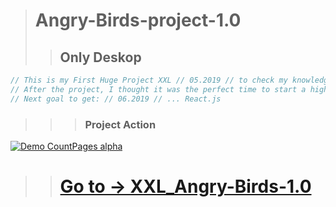 > # Angry-Birds-project-1.0
>> ## Only Deskop
```js
// This is my First Huge Project XXL // 05.2019 // to check my knowledge in only > JavaScript + Canvas + HTML5 + CSS
// After the project, I thought it was the perfect time to start a higher level front-end development. 
// Next goal to get: // 06.2019 // ... React.js  
```
>>> ### Project Action
[![Demo CountPages alpha](https://github.com/LukaszKolodziejski/XXL_Angry-Birds-1.0/blob/angryBirds-edits_1.0.1/video/videoGIF.gif)](https://lukaszkolodziejski.github.io/XXL_Angry-Birds-1.0/)

>> # [Go to -> XXL_Angry-Birds-1.0](https://lukaszkolodziejski.github.io/XXL_Angry-Birds-1.0/)

